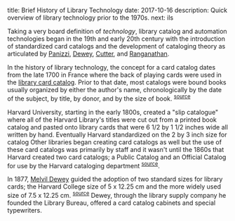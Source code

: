 title: Brief History of Library Technology
date: 2017-10-16
description: Quick overview of library technology prior to the 1970s.
next: ils

Taking a very board definition of *technology*, library catalog and automation
technologies began in the 19th and early 20th century with the introduction of 
standardized card catalogs and the development of cataloging theory 
as articulated by [Panizzi](https://en.wikipedia.org/wiki/Anthony_Panizzi), 
[Dewey][DEWEY], 
[Cutter](https://en.wikipedia.org/wiki/Charles_Ammi_Cutter), and 
[Ranganathan](https://en.wikipedia.org/wiki/S._R._Ranganathan). 

In the history of library technology, the concept for a card catalog 
dates from the late 1700 in France where the back of playing cards were
used in the [library card catalog](http://liswiki.org/wiki/History_of_the_card_catalog). 
Prior to that date, most catalogs were 
bound books usually organized by either the author's name, chronologically by the date of 
the subject, by title, by donor, and by the size of book. 
<sup><a href="http://www.ncbi.nlm.nih.gov/pmc/articles/PMC198257/">source</a></sup> 

Harvard University, starting in the early 1800s, created a "slip catalogue"
where all of the Harvard Library's titles were cut out from a printed book
catalog and pasted onto library cards that were 6 1/2 by 1 1/2 inches 
wide all written by hand. Eventually Harvard standardized on the 2 by 3
inch size for catalog Other libraries began creating card catalogs
as well but the use of these card catalogs was primarily by staff and it 
wasn't until the 1860s that Harvard created two card catalogs; a Public
Catalog and an Official Catalog for use by the Harvard cataloging 
department <sup><a href="http://www.libraryhistorybuff.org/catalog-cards-harvard.htm">source</a></sup>.  

In 1877, [Melvil Dewey][DEWEY]  guided the adoption of two standard sizes for 
library cards; the Harvard College size of 5 x 12.25 cm and the more
widely used size of 7.5 x 12.25 cm. <sup><a href="http://www.libraryhistorybuff.org/cardcatalog-evolution.htm">source</a></sup> 
Dewey, through the library 
supply company he founded the Library Bureau, offered a card catalog 
cabinets and special typewriters.

[DEWEY]: https://en.wikipedia.org/wiki/Melvil_Dewey
